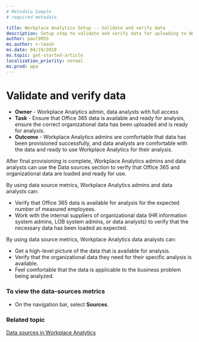 ```yaml
---
# Metadata Sample
# required metadata

title: Workplace Analytics Setup -- Validate and verify data
description: Setup step to validate and verify data for uploading to Workplace Analytics. 
author: paul9955
ms.author: v-leash
ms.date: 04/19/2018
ms.topic: get-started-article
localization_priority: normal 
ms.prod: wpa
---
```


# Validate and verify data

* **Owner** - Workplace Analytics admin, data analysts with full access
* **Task** - Ensure that Office 365 data is available and ready for analysis, ensure the correct organizational data has been uploaded and is ready for analysis.
* **Outcome** - Workplace Analytics admins are comfortable that data has been provisioned successfully, and data analysts are comfortable with the data and ready to use Workplace Analytics for their analysis.

After final provisioning is complete, Workplace Analytics admins and data analysts can use the Data sources section to verify that Office 365 and organizational data are loaded and ready for use.

By using data source metrics, Workplace Analytics admins and data analysts can:
* Verify that Office 365 data is available for analysis for the expected number of measured employees.
* Work with the internal suppliers of organizational data (HR information system admins, LOB system admins, or data analysts) to verify that the necessary data has been loaded as expected.

By using data source metrics, Workplace Analytics data analysts can:
* Get a high-level picture of the data that is available for analysis.
* Verify that the organizational data they need for their specific analysis is available.
* Feel comfortable that the data is applicable to the business problem being analyzed.

### To view the data-sources metrics

* On the navigation bar, select **Sources**.

### Related topic
[Data sources in Workplace Analytics](../Use/Data-sources.md)